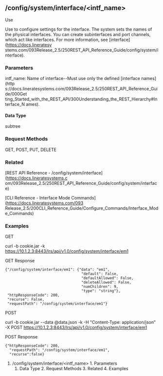 ## /config/system/interface/<intf_name>

Use

Use to configure settings for the interface. The system sets the names of the
physical interfaces. You can create subinterfaces and port channels, which act
like interfaces. For more information, see [interface](https://docs.lineratesy
stems.com/093Release_2.5/250REST_API_Reference_Guide/config/system/interface).

### Parameters

intf_name: Name of interface--Must use only the defined [interface names](http
s://docs.lineratesystems.com/093Release_2.5/250REST_API_Reference_Guide/000Get
ting_Started_with_the_REST_API/300Understanding_the_REST_Hierarchy#Interface_N
ames).

#### Data Type

subtree

### Request Methods

GET, POST, PUT, DELETE

### Related

[REST API Reference - /config/system/interface](https://docs.lineratesystems.c
om/093Release_2.5/250REST_API_Reference_Guide/config/system/interface)

[CLI Reference - Interface Mode Commands](https://docs.lineratesystems.com/093
Release_2.5/200CLI_Reference_Guide/Configure_Commands/Interface_Mode_Commands)

### Examples

GET

curl -b cookie.jar -k
https://10.1.2.3:8443/lrs/api/v1.0/config/system/interface/em1

GET Response

    
    {"/config/system/interface/em1": {"data": "em1",
                                       "default": False,
                                       "defaultAllowed": False,
                                       "deleteAllowed": False,
                                       "numChildren": 9,
                                       "type": "string"},
     "httpResponseCode": 200,
     "recurse": False,
     "requestPath": "/config/system/interface/em1"}
    

POST

curl -b cookie.jar --data @data.json -k -H "Content-Type: application/json" -X
POST https://10.1.2.3:8443/lrs/api/v1.0/config/system/interface/em1

POST Response

    
    {"httpResponseCode": 200,
      "requestPath": "/config/system/interface/em1",
      "recurse":false}

  1. /config/system/interface/<intf_name>
    1. Parameters
      1. Data Type
    2. Request Methods
    3. Related
    4. Examples

